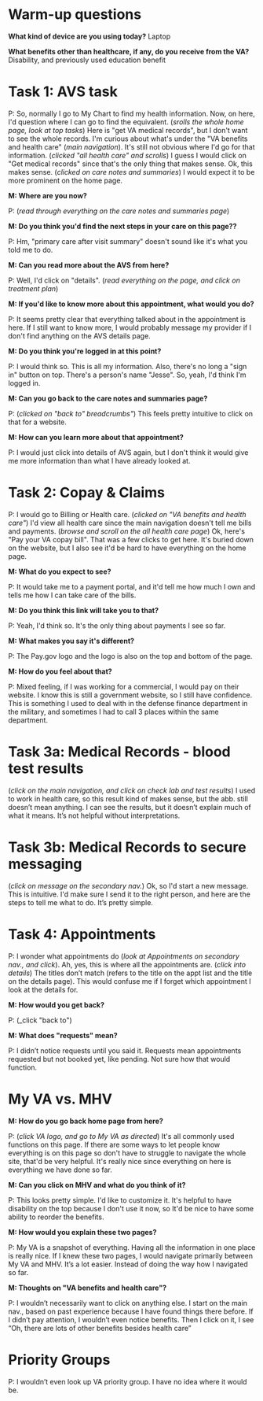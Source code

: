 # Warm-up questions
**What kind of device are you using today?** 
Laptop

**What benefits other than healthcare, if any, do you receive from the VA?**
Disability, and previously used education benefit

# Task 1: AVS task

P: So, normally I go to My Chart to find my health information. Now, on here, I'd question where I can go to find the equivalent. (_srolls the whole home page, look at top tasks_) Here is "get VA medical records", but I don't want to see the whole records. I'm curious about what's under the "VA benefits and health care" (_main navigation_). It's still not obvious where I'd go for that information. (_clicked "all health care" and scrolls_) I guess I would click on "Get medical records" since that's the only thing that makes sense. Ok, this makes sense. (_clicked on care notes and summaries_) I would expect it to be more prominent on the home page. 

**M: Where are you now?**

P: (_read through everything on the care notes and summaries page_) 

**M: Do you think you'd find the next steps in your care on this page??**

P: Hm, "primary care after visit summary" doesn't sound like it's what you told me to do. 

**M: Can you read more about the AVS from here?**

P: Well, I'd click on "details". (_read everything on the page, and click on treatment plan_) 

**M: If you'd like to know more about this appointment, what would you do?**

P: It seems pretty clear that everything talked about in the appointment is here. If I still want to know more, I would probably message my provider if I don't find anything on the AVS details page.

**M: Do you think you're logged in at this point?**

P: I would think so. This is all my information. Also, there's no long a "sign in" button on top. There's a person's name "Jesse". So, yeah, I'd think I'm logged in. 

**M: Can you go back to the care notes and summaries page?**

P: (_clicked on "back to" breadcrumbs"_) This feels pretty intuitive to click on that for a website. 

**M: How can you learn more about that appointment?**

P: I would just click into details of AVS again, but I don't think it would give me more information than what I have already looked at. 

# Task 2: Copay & Claims 

P: I would go to Billing or Health care. (_clicked on "VA benefits and health care"_) I'd view all health care since the main navigation doesn't tell me bills and payments. (_browse and scroll on the all health care page_) Ok, here's "Pay your VA copay bill". That was a few clicks to get here. It's buried down on the website, but I also see it'd be hard to have everything on the home page. 

**M: What do you expect to see?**

P: It would take me to a payment portal, and it'd tell me how much I own and tells me how I can take care of the bills. 

**M: Do you think this link will take you to that?**

P: Yeah, I'd think so. It's the only thing about payments I see so far. 

**M: What makes you say it's different?**

P: The Pay.gov logo and the logo is also on the top and bottom of the page. 

**M: How do you feel about that?**

P:  Mixed feeling, if I was working for a commercial, I would pay on their website. I know this is still a government website, so I still have confidence. This is something I used to deal with in the defense finance department in the military, and sometimes I had to call 3 places within the same department. 

# Task 3a: Medical Records - blood test results

(_click on the main navigation, and click on check lab and test results_) I used to work in health care, so this result kind of makes sense, but the abb. still doesn’t mean anything. I can see the results, but it doesn’t explain much of what it means. It’s not helpful without interpretations. 

# Task 3b: Medical Records to secure messaging

(_click on message on the secondary nav._) Ok, so I'd start a new message. This is intuitive. I'd make sure I send it to the right person, and here are the steps to tell me what to do. It’s pretty simple.

# Task 4: Appointments

P: I wonder what appointments do (_look at Appointments on secondary nav., and click_). Ah, yes, this is where all the appointments are. (_click into details_) The titles don’t match (refers to the title on the appt list and the title on the details page). This would confuse me if I forget which appointment I look at the details for. 

**M: How would you get back?** 

P: (_click "back to") 

**M: What does "requests" mean?** 

P: I didn’t notice requests until you said it. Requests mean appointments requested but not booked yet, like pending. Not sure how that would function. 

# My VA vs. MHV

**M: How do you go back home page from here?** 

P: (_click VA logo, and go to My VA as directed_) It's all commonly used functions on this page. If there are some ways to let people know everything is on this page so don't have to struggle to navigate the whole site, that'd be very helpful. It's really nice since everything on here is everything we have done so far. 

**M: Can you click on MHV and what do you think of it?** 

P: This looks pretty simple. I'd like to customize it. It's helpful to have disability on the top because I don't use it now, so It'd be nice to have some ability to reorder the benefits. 

**M: How would you explain these two pages?** 

P: My VA is a snapshot of everything. Having all the information in one place is really nice. If I knew these two pages, I would navigate primarily between My VA and MHV. It’s a lot easier. Instead of doing the way how I navigated so far.

**M: Thoughts on "VA benefits and health care"?** 

P: I wouldn’t necessarily want to click on anything else. I start on the main nav., based on past experience because I have found things there before. If I didn’t pay attention, I wouldn’t even notice benefits. Then I click on it, I see “Oh, there are lots of other benefits besides health care”

# Priority Groups

P: I wouldn’t even look up VA priority group. I have no idea where it would be.

